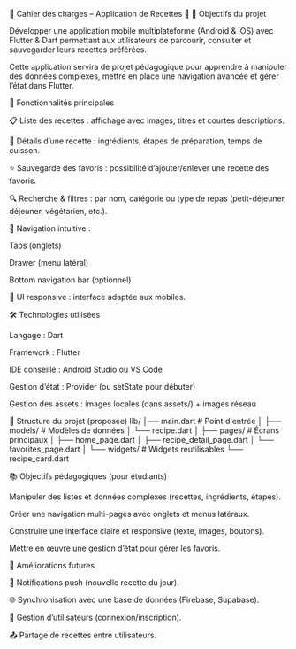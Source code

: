 📖 Cahier des charges – Application de Recettes 🍲
🎯 Objectifs du projet

Développer une application mobile multiplateforme (Android & iOS) avec Flutter & Dart permettant aux utilisateurs de parcourir, consulter et sauvegarder leurs recettes préférées.

Cette application servira de projet pédagogique pour apprendre à manipuler des données complexes, mettre en place une navigation avancée et gérer l’état dans Flutter.

🔑 Fonctionnalités principales

📋 Liste des recettes : affichage avec images, titres et courtes descriptions.

🍳 Détails d’une recette : ingrédients, étapes de préparation, temps de cuisson.

⭐ Sauvegarde des favoris : possibilité d’ajouter/enlever une recette des favoris.

🔍 Recherche & filtres : par nom, catégorie ou type de repas (petit-déjeuner, déjeuner, végétarien, etc.).

🧭 Navigation intuitive :

Tabs (onglets)

Drawer (menu latéral)

Bottom navigation bar (optionnel)

📱 UI responsive : interface adaptée aux mobiles.

🛠️ Technologies utilisées

Langage : Dart

Framework : Flutter

IDE conseillé : Android Studio ou VS Code

Gestion d’état : Provider (ou setState pour débuter)

Gestion des assets : images locales (dans assets/) + images réseau

📂 Structure du projet (proposée)
lib/
│── main.dart                # Point d'entrée
│
├── models/                  # Modèles de données
│   └── recipe.dart
│
├── pages/                   # Écrans principaux
│   ├── home_page.dart
│   ├── recipe_detail_page.dart
│   └── favorites_page.dart
│
└── widgets/                 # Widgets réutilisables
    └── recipe_card.dart


📚 Objectifs pédagogiques (pour étudiants)

Manipuler des listes et données complexes (recettes, ingrédients, étapes).

Créer une navigation multi-pages avec onglets et menus latéraux.

Construire une interface claire et responsive (texte, images, boutons).

Mettre en œuvre une gestion d’état pour gérer les favoris.

🚀 Améliorations futures

🔔 Notifications push (nouvelle recette du jour).

🌐 Synchronisation avec une base de données (Firebase, Supabase).

👤 Gestion d’utilisateurs (connexion/inscription).

📤 Partage de recettes entre utilisateurs.
